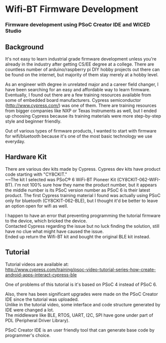 # Wifi-BT Firmware Development
### Firmware development using PSoC Creator IDE and WICED Studio

## Background
It's not easy to learn industrial grade firmware development unless you're already in the industry after getting CS/EE degree at a college. There are countless number of arduino/raspberry pi DIY hobby projects out there can be found on the internet, but majority of them stay merely at a hobby level.  

As an engineer with degree in unrelated major and a career field changer, I have been searching for an easy and affordable way to learn firmware. Eventually, I found out there are a few training resources available from some of embedded board manufacturers. Cypress semiconductor (http://www.cypress.com/) was one of them. There are training resources from bigger companies like NXP or Texas Instruments as well, but I ended up choosing Cypress because its training materials were more step-by-step style and beginner friendly.

Out of various types of firmware products, I wanted to start with firmware for wifi/bluetooth because it's one of the most basic technology we use everyday.

## Hardware Kit
There are various dev kits made by Cypress. Cypress dev kits have product code starting with "CY8CKIT."  
~~The kit I selected was PSoC® 6 WiFi-BT Pioneer Kit (CY8CKIT-062-WIFI-BT). I'm not 100% sure how they name the product number, but it appears the middle number is its PSoC version number as PSoC 6 is their latest product. The first Cypress training material I found was actually using PSoC only for bluetooth (CY8CKIT-062-BLE), but I thought it'd be better to leave an option open for wifi as well.  

I happen to have an error that preventing programming the tutorial firmware to the device, which bricked the device.  
Contacted Cypress regarding the issue but no luck finding the solution, still have no clue what might have caused the issue.    
Ended up return the Wifi-BT kit and bought the original BLE kit instead.

## Tutorial
Tutorial videos are available at:  
http://www.cypress.com/training/psoc-video-tutorial-series-how-create-android-apps-interact-cypress-ble  

One of problems of this tutorial is it's based on PSoC 4 instead of PSoC 6.  

Also, there has been significant upgrades were made on the PSoC Creator IDE since the tutorial was uploaded.  
Unlike in the tutorial video, some interface and code structure generated by IDE were changed a lot.  
The middleware like BLE, RTOS, UART, I2C, SPI have gone under part of PDL (Peripheral Driver Library).

PSoC Creator IDE is an user friendly tool that can generate base code by programmer's choice.  

